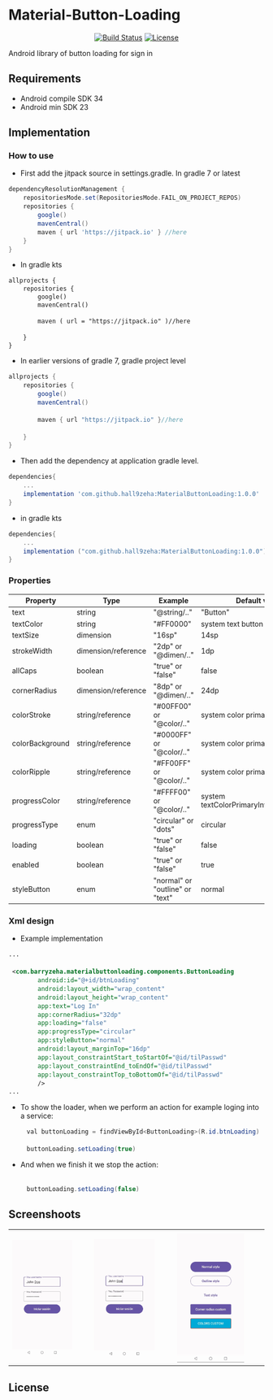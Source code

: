 # Material-Button-Loading
<p align="center">
<a href="https://github.com/hall9zeha/MaterialButtonLoading/actions"><img alt="Build Status" src="https://github.com/hall9zeha/MaterialButtonLoading/workflows/MaterialButtonLoading/badge.svg"/></a> 
<a href="https://jitpack.io/#hall9zeha/MaterialButtonLoading"><img alt="License" src="https://jitpack.io/v/hall9zeha/MaterialButtonLoading.svg"/></a>
</p>

Android library of button loading for sign in

## Requirements

* Android compile SDK 34
* Android min SDK 23 

## Implementation

### How to use

* First add the jitpack source in settings.gradle. In gradle 7 or latest
```gradle
dependencyResolutionManagement {
    repositoriesMode.set(RepositoriesMode.FAIL_ON_PROJECT_REPOS)
    repositories {
        google()
        mavenCentral()
        maven { url 'https://jitpack.io' } //here
    }
}
```

* In gradle kts
```
allprojects {
    repositories {
        google()
        mavenCentral()

        maven ( url = "https://jitpack.io" )//here

    }
}

```

* In earlier versions of gradle 7, gradle project level
```gradle
allprojects {
    repositories {
        google()
        mavenCentral()

        maven { url "https://jitpack.io" }//here

    }
}
```

* Then add the dependency at application gradle level.

```gradle
dependencies{
    ...
    implementation 'com.github.hall9zeha:MaterialButtonLoading:1.0.0'
}
```
* in gradle kts
```gradle
dependencies{
    ...
    implementation ("com.github.hall9zeha:MaterialButtonLoading:1.0.0")
}
```
### Properties

| Property          | Type      | Example   |Default value|
|--------------------|------------|-------------------------|-------------------------------------------------|
| text               | string     | "@string/.."       | "Button"|
| textColor          | string     | "#FF0000"               |system text button color|
| textSize           | dimension  | "16sp"                  |14sp|
| strokeWidth        | dimension/reference | "2dp" or "@dimen/.."|1dp|
| allCaps            | boolean    | "true" or "false" |false|
| cornerRadius       | dimension/reference |"8dp" or "@dimen/.."| 24dp |
| colorStroke        | string/reference | "#00FF00" or "@color/.."|system color primary|
| colorBackground    | string/reference | "#0000FF" or "@color/.."|system color primary|
| colorRipple        | string/reference | "#FF00FF" or "@color/.."|system color primary|
| progressColor      | string/reference| "#FFFF00" or "@color/.."|system textColorPrimaryInverseNoDisable|
| progressType       | enum       | "circular" or "dots" |circular|
| loading            | boolean    | "true" or "false"       |false|
| enabled            | boolean    | "true" or "false"       |true|
| styleButton        | enum       | "normal" or "outline" or "text"|normal|
### Xml design
* Example implementation
```xml
...

 <com.barryzeha.materialbuttonloading.components.ButtonLoading
        android:id="@+id/btnLoading"
        android:layout_width="wrap_content"
        android:layout_height="wrap_content"
        app:text="Log In"
        app:cornerRadius="32dp"
        app:loading="false"
        app:progressType="circular"
        app:styleButton="normal"
        android:layout_marginTop="16dp"
        app:layout_constraintStart_toStartOf="@id/tilPasswd"
        app:layout_constraintEnd_toEndOf="@id/tilPasswd"
        app:layout_constraintTop_toBottomOf="@id/tilPasswd"
        />
...
```

* To show the loader, when we perform an action for example loging into a service:
```java
     val buttonLoading = findViewById<ButtonLoading>(R.id.btnLoading)

     buttonLoading.setLoading(true)

```
* And when we finish it we stop the action:

```java

     buttonLoading.setLoading(false)

```

## Screenshoots
||||
|--|--|--|
| |||
|<img src="https://github.com/hall9zeha/MaterialButtonLoading/blob/main/docs/screenshots/screen1.gif" width=80% height=80% />|<img src="https://github.com/hall9zeha/MaterialButtonLoading/blob/main/docs/screenshots/screen2.gif" width=80% height=80% />|<img src="https://github.com/hall9zeha/MaterialButtonLoading/blob/main/docs/screenshots/screen3.gif" width=80% height=80% />|

## License

